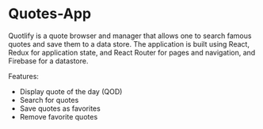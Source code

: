 # Quotes-App

Quotlify is a quote browser and manager that allows one to search famous quotes and save them to a data store. The application is built using React, Redux for application state, and React Router for pages and navigation, and Firebase for a datastore.

Features:

- Display quote of the day (QOD)
- Search for quotes
- Save quotes as favorites
- Remove favorite quotes
